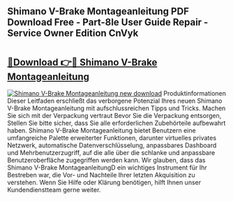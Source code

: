 ## Shimano V-Brake Montageanleitung PDF Download Free - Part-8Ie User Guide Repair - Service Owner Edition CnVyk

# <h2><a href="http://df6yq6o.blite.top/?on=Shimano+V-Brake+Montageanleitung">🔗Download 👉🔴 Shimano V-Brake Montageanleitung</a></h2>

[![Shimano V-Brake Montageanleitung new download](https://i.imgur.com/lujVjoI.png)](http://df6yq6o.blite.top/?on=Shimano+V-Brake+Montageanleitung)
Produktinformationen Dieser Leitfaden erschließt das verborgene Potenzial Ihres neuen Shimano V-Brake Montageanleitung mit aufschlussreichen Tipps und Tricks. Machen Sie sich mit der Verpackung vertraut Bevor Sie die Verpackung entsorgen, Stellen Sie bitte sicher, dass Sie alle erforderlichen Zubehörteile aufbewahrt haben. Shimano V-Brake Montageanleitung bietet Benutzern eine umfangreiche Palette erweiterter Funktionen, darunter virtuelles privates Netzwerk, automatische Datenverschlüsselung, anpassbares Dashboard und Mehrbenutzerzugriff, auf die alle über die schlanke und anpassbare Benutzeroberfläche zugegriffen werden kann. Wir glauben, dass das Shimano V-Brake MontageanleitungD ein wichtiges Instrument für Ihr Bestreben war, die Vor- und Nachteile Ihrer letzten Akquisition zu verstehen. Wenn Sie Hilfe oder Klärung benötigen, hilft Ihnen unser Kundendienstteam gerne weiter.
